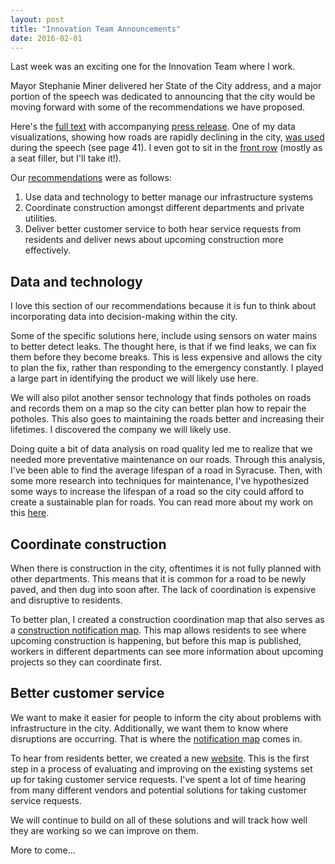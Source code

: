 ```yaml
---
layout: post
title: "Innovation Team Announcements"
date: 2016-02-01
---
```


Last week was an exciting one for the Innovation Team where I work.

Mayor Stephanie Miner delivered her State of the City address, and a major portion of the speech was dedicated to announcing that the city would be moving forward with some of the recommendations we have proposed.

Here's the [full text](http://www.syrgov.net/uploadedFiles/A_Content/2016-01-28%20State%20of%20the%20City%20Address.pdf) with accompanying [press release](https://www.facebook.com/notes/city-of-syracuse-office-of-the-mayor/miner-calls-for-greater-economic-opportunity-for-all-in-2016-state-of-the-city-a/1035228529853898). One of my data visualizations, showing how roads are rapidly declining in the city, [was used](https://drive.google.com/file/d/0B2Xo82GXTbPdR3RkV0Jyc2JkMnM/view) during the speech (see page 41). I even got to sit in the [front row](https://www.flickr.com/photos/city_of_syracuse/24678984116/in/album-72157661781835183/) (mostly as a seat filler, but I'll take it!).

Our [recommendations](http://www.innovatesyracuse.com/blog/2016/1/28/recommendations) were as follows:
1. Use data and technology to better manage our infrastructure systems
1. Coordinate construction amongst different departments and private utilities.
1. Deliver better customer service to both hear service requests from residents and deliver news about upcoming construction more effectively.

## Data and technology
I love this section of our recommendations because it is fun to think about incorporating data into decision-making within the city.

Some of the specific solutions here, include using sensors on water mains to better detect leaks. The thought here, is that if we find leaks, we can fix them before they become breaks. This is less expensive and allows the city to plan the fix, rather than responding to the emergency constantly. I played a large part in identifying the product we will likely use here.

We will also pilot another sensor technology that finds potholes on roads and records them on a map so the city can better plan how to repair the potholes. This also goes to maintaining the roads better and increasing their lifetimes. I discovered the company we will likely use.

Doing quite a bit of data analysis on road quality led me to realize that we needed more preventative maintenance on our roads. Through this analysis, I've been able to find the average lifespan of a road in Syracuse. Then, with some more research into techniques for maintenance, I've hypothesized some ways to increase the lifespan of a road so the city could afford to create a sustainable plan for roads. You can read more about my work on this [here](http://www.innovatesyracuse.com/blog/led-by-data).

## Coordinate construction
When there is construction in the city, oftentimes it is not fully planned with other departments. This means that it is common for a road to be newly paved, and then dug into soon after. The lack of coordination is expensive and disruptive to residents.

To better plan, I created a construction coordination map that also serves as a [construction notification map](http://syr.maps.arcgis.com/apps/Viewer/index.html?appid=117110e0275d484d878df3eb17373a1a). This map allows residents to see where upcoming construction is happening, but before this map is published, workers in different departments can see more information about upcoming projects so they can coordinate first.

## Better customer service
We want to make it easier for people to inform the city about problems with infrastructure in the city. Additionally, we want them to know where disruptions are occurring. That is where the [notification map](http://syr.maps.arcgis.com/apps/Viewer/index.html?appid=117110e0275d484d878df3eb17373a1a) comes in.

To hear from residents better, we created a new [website](http://cityline.syrgov.net). This is the first step in a process of evaluating and improving on the existing systems set up for taking customer service requests. I've spent a lot of time hearing from many different vendors and potential solutions for taking customer service requests.

We will continue to build on all of these solutions and will track how well they are working so we can improve on them.

More to come...
